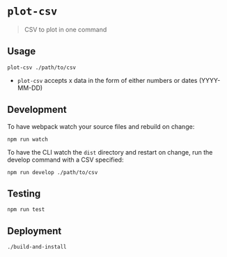 # `plot-csv`

> CSV to plot in one command

## Usage

```
plot-csv ./path/to/csv
```

- `plot-csv` accepts x data in the form of either numbers or dates (YYYY-MM-DD)

## Development

To have webpack watch your source files and rebuild on change: 
```
npm run watch
```

To have the CLI watch the `dist` directory and restart on change, run the develop command with a CSV specified: 
```
npm run develop ./path/to/csv
```

## Testing
```
npm run test
```

## Deployment

```
./build-and-install
```

